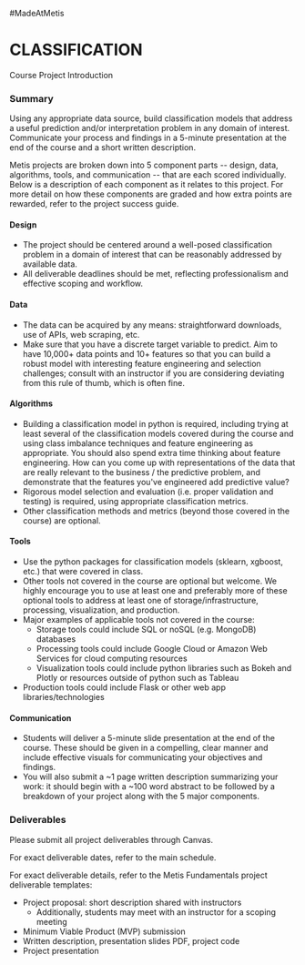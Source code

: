 #MadeAtMetis

# CLASSIFICATION
Course Project Introduction
### Summary
Using any appropriate data source, build classification models that address a useful prediction and/or interpretation problem in any domain of interest. Communicate your process and findings in a 5-minute presentation at the end of the course and a short written description.

Metis projects are broken down into 5 component parts -- design, data, algorithms, tools, and communication -- that are each scored individually. Below is a description of each component as it relates to this project. For more detail on how these components are graded and how extra points are rewarded, refer to the project success guide.

#### Design
* The project should be centered around a well-posed classification problem in a domain of interest that can be reasonably addressed by available data.
* All deliverable deadlines should be met, reflecting professionalism and effective scoping and workflow.
#### Data
* The data can be acquired by any means: straightforward downloads, use of APIs, web scraping, etc.
* Make sure that you have a discrete target variable to predict. Aim to have 10,000+ data points and 10+ features so that you can build a robust model with interesting feature engineering and selection challenges; consult with an instructor if you are considering deviating from this rule of thumb, which is often fine.
#### Algorithms
* Building a classification model in python is required, including trying at least several of the classification models covered during the course and using class imbalance techniques and feature engineering as appropriate. You should also spend extra time thinking about feature engineering. How can you come up with representations of the data that are really relevant to the business / the predictive problem, and demonstrate that the features you've engineered add predictive value?
* Rigorous model selection and evaluation (i.e. proper validation and testing) is required, using appropriate classification metrics.
* Other classification methods and metrics (beyond those covered in the course) are optional.
#### Tools
* Use the python packages for classification models (sklearn, xgboost, etc.) that were covered in class.
* Other tools not covered in the course are optional but welcome. We highly encourage you to use at least one and preferably more of these optional tools to address at least one of storage/infrastructure, processing, visualization, and production.
* Major examples of applicable tools not covered in the course:
  * Storage tools could include SQL or noSQL (e.g. MongoDB) databases
  * Processing tools could include Google Cloud or Amazon Web Services for cloud computing resources
  * Visualization tools could include python libraries such as Bokeh and Plotly or resources outside of python such as Tableau
* Production tools could include Flask or other web app libraries/technologies
#### Communication
* Students will deliver a 5-minute slide presentation at the end of the course. These should be given in a compelling, clear manner and include effective visuals for communicating your objectives and findings.
* You will also submit a ~1 page written description summarizing your work: it should begin with a ~100 word abstract to be followed by a breakdown of your project along with the 5 major components.
### Deliverables
Please submit all project deliverables through Canvas.

For exact deliverable dates, refer to the main schedule.

For exact deliverable details, refer to the Metis Fundamentals project deliverable templates:

* Project proposal: short description shared with instructors
  * Additionally, students may meet with an instructor for a scoping meeting
* Minimum Viable Product (MVP) submission
* Written description, presentation slides PDF, project code
* Project presentation